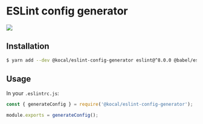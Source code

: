 # ESLint config generator

[![](https://img.shields.io/npm/v/@kocal/eslint-config-generator)](https://npmjs.org/package/@kocal/eslint-config-generator)

## Installation

```bash
$ yarn add --dev @kocal/eslint-config-generator eslint@^8.0.0 @babel/eslint-parser@^7.16.0 prettier@^2.0.0
```

## Usage

In your `.eslintrc.js`:

```js
const { generateConfig } = require('@kocal/eslint-config-generator');

module.exports = generateConfig();
```
